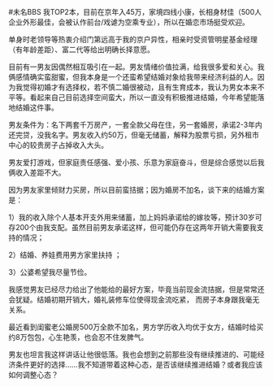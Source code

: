 #未名BBS 
我TOP2本，目前在京年入45万，家境四线小康，长相身材佳（500人企业外形最佳，会被认作前台/戏谑为空乘专业），所以在婚恋市场挺受欢迎。  
  
单身时老领导等热衷介绍门第远高于我的京户异性，相亲时受资管明星基金经理（有年龄差距）、富二代等给出明确长择意愿。  
  
目前有一男友因偶然相互吸引在一起。男友情绪价值拉满，给我很多爱和关心。我俩感情确实蛮甜蜜，但我本身是一个还蛮希望结婚对象给我带来经济利益的人。因为我觉得初婚才有选择权，若不慎二婚很被动，且有生育成本，我认为男女本来不平等。看起来自己目前选择空间蛮大，所以一直没有积极推进结婚，今年希望能落地结婚这件事。  
  
男友条件为：名下两套千万房产，一套全款父母在住，另一套婚房，承诺2-3年内还完贷，没我名字。男友收入约50万，但毫无储蓄，解释为股票亏损，另外租市中心的较贵房子占掉收入大头。  
  
男友爱打游戏，但家庭责任感强、爱小孩、乐意为家庭奋斗，但是综合感觉以后我俩收入差距不大。  
  
因为男友家里倾财力买房，所以目前蛮拮据；因为婚房不加名，谈下来的结婚方案是：  
  
1）我的收入除个人基本开支外用来储蓄，加上妈妈承诺给的嫁妆等，预计30岁可存200个由我支配。虽然目前男友承诺这样，但可能仍存在这两年开销大需要我支持的情况；  
  
2）结婚、养娃费用男方家里扶持 ；  
  
3）公婆希望我尽量节俭。  
  
我感觉男友已经尽力给出了他能给的最好方案，毕竟当前现金流拮据，但是常常还会犹疑。结婚初期开销大，婚礼装修车位使得现金流吃紧， 而房子本身跟我毫无关系。  
  
最近看到闺蜜老公婚房500万全款不加名，男方学历收入均优于女方，结婚时给买约8万包包，心生艳羡，也会忍不住发脾气。  
  
男友也坦言我这样讲话让他很低落。我也会想到之前那些没有继续推进的、可能经济条件更好的选择……我不知道带着这种心态，是否该继续推进结婚？或者我应该如何调整心态？